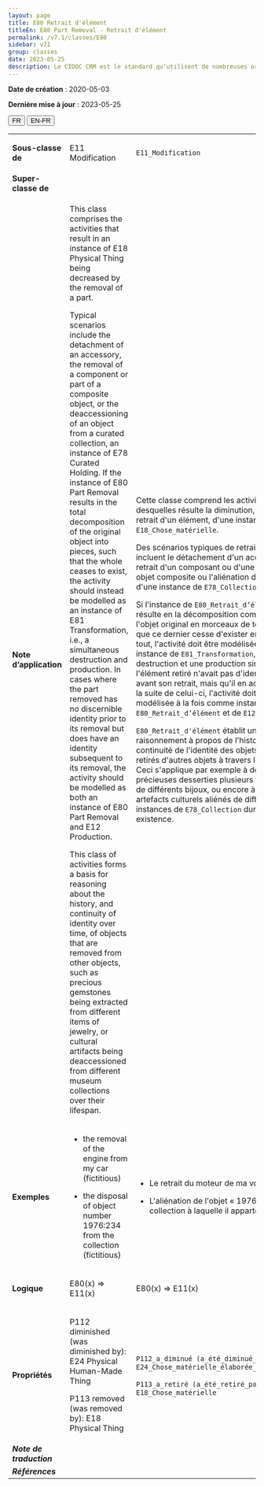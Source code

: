 ```yaml
---
layout: page
title: E80 Retrait d'élément
titleEn: E80 Part Removal - Retrait d'élément
permalink: /v7.1/classes/E80
sidebar: v71
group: classes
date: 2023-05-25
description: Le CIDOC CRM est le standard qu’utilisent de nombreuses organisations pour l’échange et l’intégration de jeux de données et de spécifications patrimoniales. Il est développé et maintenu à jour exclusivement en anglais par le CRM SIG, un sous-groupe du Conseil international des musées (ICOM). Ceci est une traduction officielle en français développée par la Traduction en français du CIDOC CRM, une initiative qui offre une version française à jour et accessible ouvertement et gratuitement du standard CIDOC CRM et en démocratise l'usage dans la communauté patrimoniale francophone. ------------ The CIDOC CRM is the standard used by many heritage organizations for the exchange and integration of museum collection datasets and specifications. It is developed and maintained exclusively in English by the CRM SIG, a subgroup of the International Council of Museums (ICOM). This is an official translation developed by the Traduction en français du CIDOC CRM, an initiative offering an open, up-to-date, and free French version of the CIDOC CRM standard, and democratizing its use in the francophone heritage community.
---
```


**Date de création** : 2020-05-03

**Dernière mise à jour** : 2023-05-25

<div class="lang-buttons">
 <button id="fr" class="activate">FR</button>
 <button id="en-fr">EN-FR</button>
</div>

<table>
<tbody>
<tr>
<td><strong>Sous-classe de</strong></td>
<td class="en">
<p>E11 Modification</p>
</td>
<td>
<p><code class="language-plaintext highlighter-rouge">E11_Modification</code></p>
</td>
</tr>
<tr>
<td><strong>Super-classe de</strong></td>
<td class="en">
</td>
<td>
</td>
</tr>
<tr>
<td><strong>Note d’application</strong></td>
<td class="en">
<p>This class comprises the activities that result in an instance of E18 Physical Thing being decreased by the removal of a part.</p>
<p>Typical scenarios include the detachment of an accessory, the removal of a component or part of a composite object, or the deaccessioning of an object from a curated collection, an instance of E78 Curated Holding. If the instance of E80 Part Removal results in the total decomposition of the original object into pieces, such that the whole ceases to exist, the activity should instead be modelled as an instance of E81 Transformation, i.e., a simultaneous destruction and production. In cases where the part removed has no discernible identity prior to its removal but does have an identity subsequent to its removal, the activity should be modelled as both an instance of E80 Part Removal and E12 Production. </p>
<p>This class of activities forms a basis for reasoning about the history, and continuity of identity over time, of objects that are removed from other objects, such as precious gemstones being extracted from different items of jewelry, or cultural artifacts being deaccessioned from different museum collections over their lifespan.</p>
</td>
<td>
<p>Cette classe comprend les activités desquelles résulte la diminution, du fait du retrait d'un élément, d'une instance de <code class="language-plaintext highlighter-rouge">E18_Chose_matérielle</code>. </p>
<p>Des scénarios typiques de retrait d'élément incluent le détachement d'un accessoire, le retrait d'un composant ou d'une partie d'un objet composite ou l'aliénation d'un objet d'une instance de <code class="language-plaintext highlighter-rouge">E78_Collection</code>. </p>
<p>Si l'instance de <code class="language-plaintext highlighter-rouge">E80_Retrait_d’élément</code> résulte en la décomposition complète de l'objet original en morceaux de telle sorte que ce dernier cesse d'exister en tant que tout, l'activité doit être modélisée comme une instance de <code class="language-plaintext highlighter-rouge">E81_Transformation</code>, c.-à-d. une destruction et une production simultanées. Si l'élément retiré n'avait pas d'identité propre avant son retrait, mais qu'il en acquiert une à la suite de celui-ci, l'activité doit être modélisée à la fois comme instance de <code class="language-plaintext highlighter-rouge">E80_Retrait_d’élément</code> et de <code class="language-plaintext highlighter-rouge">E12_Production</code>. </p>
<p><code class="language-plaintext highlighter-rouge">E80_Retrait_d'élément</code> établit un cadre de raisonnement à propos de l'histoire et de la continuité de l'identité des objets qui sont retirés d'autres objets à travers le temps. Ceci s'applique par exemple à des pierres précieuses desserties plusieurs fois de suite de différents bijoux, ou encore à des artefacts culturels aliénés de différentes instances de <code class="language-plaintext highlighter-rouge">E78_Collection</code> durant leur existence. </p>
</td>
</tr>
<tr>
<td><strong>Exemples</strong></td>
<td class="en">
<ul>
<li><p>the removal of the engine from my car (fictitious)</p>
</li>
<li><p>the disposal of object number 1976:234 from the collection (fictitious)</p>
</li>
</ul>
</td>
<td>
<ul>
<li><p>Le retrait du moteur de ma voiture (fictif)</p>
</li>
<li><p>L'aliénation de l'objet « 1976:234 » de la collection à laquelle il appartenait (fictif)</p>
</li>
</ul>
</td>
</tr>
<tr>
<td><strong>Logique</strong></td>
<td class="en">
<p>E80(x) ⇒ E11(x)</p>
</td>
<td>
<p>E80(x) ⇒ E11(x)</p>
</td>
</tr>
<tr>
<td><strong>Propriétés</strong></td>
<td class="en">
<p>P112 diminished (was diminished by): E24 Physical Human-Made Thing</p>
<p>P113 removed (was removed by): E18 Physical Thing</p>
</td>
<td>
<p><code class="language-plaintext highlighter-rouge">P112_a_diminué (a_été_diminué_par)</code> : <code class="language-plaintext highlighter-rouge">E24_Chose_matérielle_élaborée_par_l’humain</code></p>
<p><code class="language-plaintext highlighter-rouge">P113_a_retiré (a_été_retiré_par)</code> : <code class="language-plaintext highlighter-rouge">E18_Chose_matérielle</code></p>
</td>
</tr>
<tr>
<td><strong><em>Note de traduction</em></strong></td>
<td colspan="2">
</td>
</tr>
<tr>
<td><strong><em>Références</em></strong></td>
<td colspan="2">
</td>
</tr>
</tbody>
</table>
